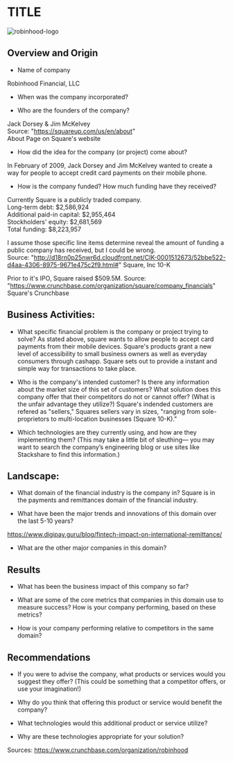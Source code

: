 # TITLE
![robinhood-logo]("images\robinhood-vector-logo.png")
## Overview and Origin

* Name of company

Robinhood Financial, LLC

* When was the company incorporated?



* Who are the founders of the company?

Jack Dorsey & Jim McKelvey  
Source: "https://squareup.com/us/en/about"  
About Page on Square's website 

* How did the idea for the company (or project) come about?

In February of 2009, Jack Dorsey and Jim McKelvey wanted to create a way for people to accept credit card payments on their mobile phone.  

* How is the company funded? How much funding have they received?

Currently Square is a publicly traded company.  
Long-term debt: $2,586,924  
Additional paid-in capital: $2,955,464  
Stockholders' equity: $2,681,569  
Total funding: $8,223,957

I assume those specific line items determine reveal the amount of funding a public company has received, but I could be wrong.  
Source: "http://d18rn0p25nwr6d.cloudfront.net/CIK-0001512673/52bbe522-d4aa-4306-8975-9671e475c2f9.html#" 
Square, Inc 10-K

Prior to it's IPO, Square raised $509.5M.
Source: "https://www.crunchbase.com/organization/square/company_financials"
Square's Crunchbase


## Business Activities:

* What specific financial problem is the company or project trying to solve?
As stated above, square wants to allow people to accept card payments from their mobile devices. Square's products grant a new level of accessibility to small business owners as well as everyday consumers through cashapp. Square sets out to provide a instant and simple way for transactions to take place.


* Who is the company's intended customer?  Is there any information about the market size of this set of customers?
What solution does this company offer that their competitors do not or cannot offer? (What is the unfair advantage they utilize?)
Square's indended customers are refered as "sellers," Squares sellers vary in sizes, "ranging from sole-proprietors to multi-location businesses (Square 10-K)." 

* Which technologies are they currently using, and how are they implementing them? (This may take a little bit of sleuthing–– you may want to search the company’s engineering blog or use sites like Stackshare to find this information.)


## Landscape:

* What domain of the financial industry is the company in?
Square is in the payments and remittances domain of the financial industry.

* What have been the major trends and innovations of this domain over the last 5-10 years?



https://www.digipay.guru/blog/fintech-impact-on-international-remittance/
* What are the other major companies in this domain?


## Results

* What has been the business impact of this company so far?

* What are some of the core metrics that companies in this domain use to measure success? How is your company performing, based on these metrics?

* How is your company performing relative to competitors in the same domain?


## Recommendations

* If you were to advise the company, what products or services would you suggest they offer? (This could be something that a competitor offers, or use your imagination!)

* Why do you think that offering this product or service would benefit the company?

* What technologies would this additional product or service utilize?

* Why are these technologies appropriate for your solution?

Sources:
https://www.crunchbase.com/organization/robinhood